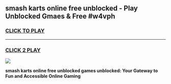 
## smash karts online free unblocked - Play Unblocked Gmaes & Free #w4vph
<h3>
<a href="https://news.freeplayer.one?title=smash_karts_online_free_unblocked&ref=24F">CLICK TO PLAY</a></h3>
<hr>

<h3>
<a href="https://news.freeplayer.one?title=smash_karts_online_free_unblocked&ref=24F">CLICK 2 PLAY</a>
  
</h3>

<a href="https://news.freeplayer.one?title=smash_karts_online_free_unblocked&ref=24F/"><img src="https://clearcache.store/games.png"></a>


**smash karts online free unblocked games unblocked: Your Gateway to Fun and Accessible Online Gaming**
